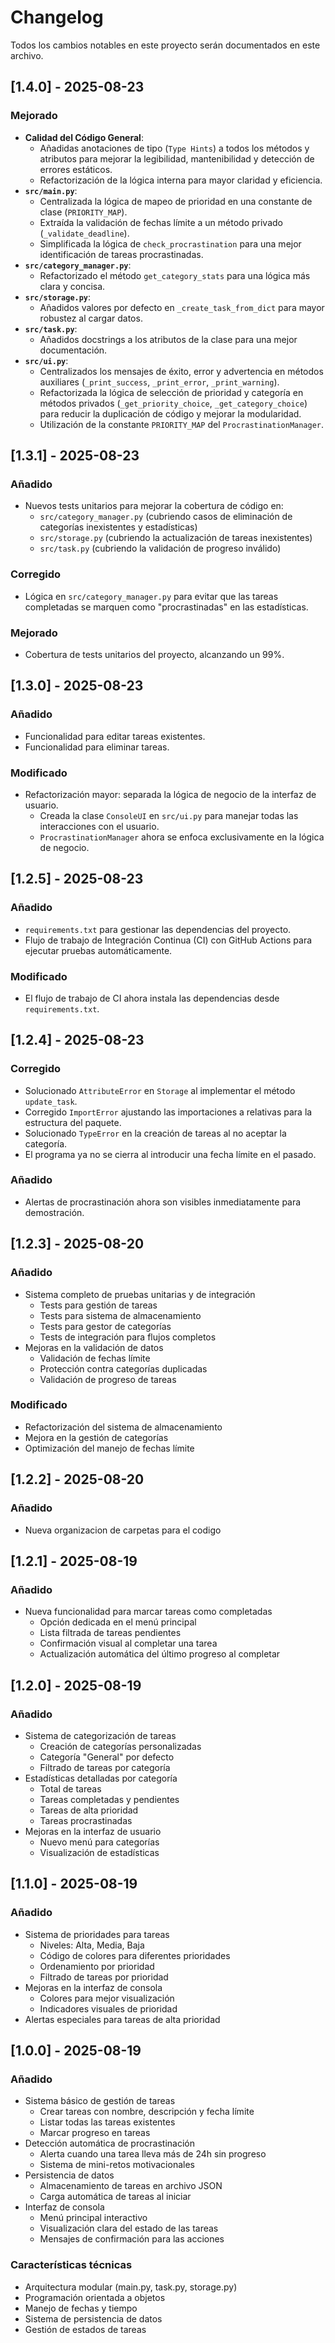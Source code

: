 # Changelog
Todos los cambios notables en este proyecto serán documentados en este archivo.

## [1.4.0] - 2025-08-23
### Mejorado
- **Calidad del Código General**:
  - Añadidas anotaciones de tipo (`Type Hints`) a todos los métodos y atributos para mejorar la legibilidad, mantenibilidad y detección de errores estáticos.
  - Refactorización de la lógica interna para mayor claridad y eficiencia.
- **`src/main.py`**:
  - Centralizada la lógica de mapeo de prioridad en una constante de clase (`PRIORITY_MAP`).
  - Extraída la validación de fechas límite a un método privado (`_validate_deadline`).
  - Simplificada la lógica de `check_procrastination` para una mejor identificación de tareas procrastinadas.
- **`src/category_manager.py`**:
  - Refactorizado el método `get_category_stats` para una lógica más clara y concisa.
- **`src/storage.py`**:
  - Añadidos valores por defecto en `_create_task_from_dict` para mayor robustez al cargar datos.
- **`src/task.py`**:
  - Añadidos docstrings a los atributos de la clase para una mejor documentación.
- **`src/ui.py`**:
  - Centralizados los mensajes de éxito, error y advertencia en métodos auxiliares (`_print_success`, `_print_error`, `_print_warning`).
  - Refactorizada la lógica de selección de prioridad y categoría en métodos privados (`_get_priority_choice`, `_get_category_choice`) para reducir la duplicación de código y mejorar la modularidad.
  - Utilización de la constante `PRIORITY_MAP` del `ProcrastinationManager`.

## [1.3.1] - 2025-08-23
### Añadido
- Nuevos tests unitarios para mejorar la cobertura de código en:
  - `src/category_manager.py` (cubriendo casos de eliminación de categorías inexistentes y estadísticas)
  - `src/storage.py` (cubriendo la actualización de tareas inexistentes)
  - `src/task.py` (cubriendo la validación de progreso inválido)

### Corregido
- Lógica en `src/category_manager.py` para evitar que las tareas completadas se marquen como "procrastinadas" en las estadísticas.

### Mejorado
- Cobertura de tests unitarios del proyecto, alcanzando un 99%.

## [1.3.0] - 2025-08-23
### Añadido
- Funcionalidad para editar tareas existentes.
- Funcionalidad para eliminar tareas.

### Modificado
- Refactorización mayor: separada la lógica de negocio de la interfaz de usuario.
  - Creada la clase `ConsoleUI` en `src/ui.py` para manejar todas las interacciones con el usuario.
  - `ProcrastinationManager` ahora se enfoca exclusivamente en la lógica de negocio.

## [1.2.5] - 2025-08-23
### Añadido
- `requirements.txt` para gestionar las dependencias del proyecto.
- Flujo de trabajo de Integración Continua (CI) con GitHub Actions para ejecutar pruebas automáticamente.

### Modificado
- El flujo de trabajo de CI ahora instala las dependencias desde `requirements.txt`.

## [1.2.4] - 2025-08-23
### Corregido
- Solucionado `AttributeError` en `Storage` al implementar el método `update_task`.
- Corregido `ImportError` ajustando las importaciones a relativas para la estructura del paquete.
- Solucionado `TypeError` en la creación de tareas al no aceptar la categoría.
- El programa ya no se cierra al introducir una fecha límite en el pasado.

### Añadido
- Alertas de procrastinación ahora son visibles inmediatamente para demostración.

## [1.2.3] - 2025-08-20
### Añadido
- Sistema completo de pruebas unitarias y de integración
  - Tests para gestión de tareas
  - Tests para sistema de almacenamiento
  - Tests para gestor de categorías
  - Tests de integración para flujos completos
- Mejoras en la validación de datos
  - Validación de fechas límite
  - Protección contra categorías duplicadas
  - Validación de progreso de tareas

### Modificado
- Refactorización del sistema de almacenamiento
- Mejora en la gestión de categorías
- Optimización del manejo de fechas límite

## [1.2.2] - 2025-08-20
### Añadido
- Nueva organizacion de carpetas para el codigo

## [1.2.1] - 2025-08-19
### Añadido
- Nueva funcionalidad para marcar tareas como completadas
  - Opción dedicada en el menú principal
  - Lista filtrada de tareas pendientes
  - Confirmación visual al completar una tarea
  - Actualización automática del último progreso al completar

## [1.2.0] - 2025-08-19
### Añadido
- Sistema de categorización de tareas
  - Creación de categorías personalizadas
  - Categoría "General" por defecto
  - Filtrado de tareas por categoría
- Estadísticas detalladas por categoría
  - Total de tareas
  - Tareas completadas y pendientes
  - Tareas de alta prioridad
  - Tareas procrastinadas
- Mejoras en la interfaz de usuario
  - Nuevo menú para categorías
  - Visualización de estadísticas

## [1.1.0] - 2025-08-19
### Añadido
- Sistema de prioridades para tareas
  - Niveles: Alta, Media, Baja
  - Código de colores para diferentes prioridades
  - Ordenamiento por prioridad
  - Filtrado de tareas por prioridad
- Mejoras en la interfaz de consola
  - Colores para mejor visualización
  - Indicadores visuales de prioridad
- Alertas especiales para tareas de alta prioridad

## [1.0.0] - 2025-08-19
### Añadido
- Sistema básico de gestión de tareas
  - Crear tareas con nombre, descripción y fecha límite
  - Listar todas las tareas existentes
  - Marcar progreso en tareas
- Detección automática de procrastinación
  - Alerta cuando una tarea lleva más de 24h sin progreso
  - Sistema de mini-retos motivacionales
- Persistencia de datos
  - Almacenamiento de tareas en archivo JSON
  - Carga automática de tareas al iniciar
- Interfaz de consola
  - Menú principal interactivo
  - Visualización clara del estado de las tareas
  - Mensajes de confirmación para las acciones

### Características técnicas
- Arquitectura modular (main.py, task.py, storage.py)
- Programación orientada a objetos
- Manejo de fechas y tiempo
- Sistema de persistencia de datos
- Gestión de estados de tareas
